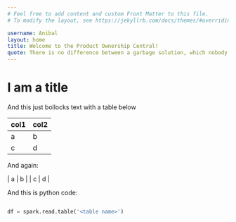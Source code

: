 ```yaml
---
# Feel free to add content and custom Front Matter to this file.
# To modify the layout, see https://jekyllrb.com/docs/themes/#overriding-theme-defaults

username: Anibal
layout: home
title: Welcome to the Product Ownership Central!
quote: There is no difference between a garbage solution, which nobody wants and a sophisticated one, which nobody understands.
---
```


# I am a title
And this just bollocks text with a table below


| col1 | col2 |
| ---- | ---- |
| a | b |
| c | d |



And again:

| a | b |
| c | d |



And this is python code:
```python

df = spark.read.table('<table name>')
```
